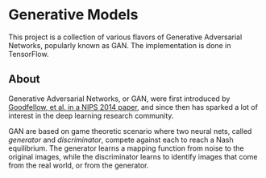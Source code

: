 # Generative Models
This project is a collection of various flavors of Generative Adversarial Networks, popularly known as GAN. The implementation is done in TensorFlow.

## About
Generative Adversarial Networks, or GAN, were first introduced by [Goodfellow, et al. in a NIPS 2014 paper](http://papers.nips.cc/paper/5423-generative-adversarial-nets), and since then has sparked a lot of interest in the deep learning research community.

GAN are based on game theoretic scenario where two neural nets, called *generator* and *discriminator*, compete against each to reach a Nash equilibrium. The generator learns a mapping function from noise to the original images, while the discriminator learns to identify images that come from the real world, or from the generator.